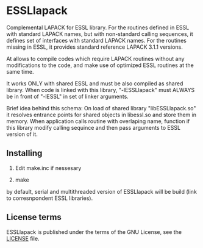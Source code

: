 ESSLlapack
==========

Complemental LAPACK for ESSL library.
For the routines defined in ESSL with standard LAPACK names, but with non-standard
calling sequences, it defines set of interfaces with standard LAPACK names.
For the routines missing in ESSL, it provides standard reference LAPACK 3.1.1 versions.

At allows to compile codes which require LAPACK routines without any modifications to the code,
and make use of optimized ESSL routines at the same time.

It works ONLY with shared ESSL and must be also compiled as shared library.
When code is linked with this library, "-lESSLlapack" must ALWAYS be in front of "-lESSL"
in set of linker arguments.

Brief idea behind this schema:
On load of shared library "libESSLlapack.so" it resolves entrance points for shared objects 
in libessl.so and store them in memory. When application calls routine with overlaping name, 
function if this library modify calling sequince and then pass arguments to ESSL version of it.

Installing
----------
1) Edit make.inc if nessesary

2) make

by default, serial and multithreaded version of ESSLlapack will be build (link to corresnpondent ESSL libraries).


License terms
-------------
ESSLlapack is published under the terms of the GNU License, see the
[LICENSE](LICENSE) file.

